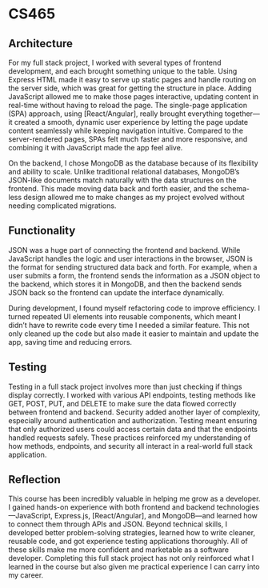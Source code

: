 # CS465

## Architecture
For my full stack project, I worked with several types of frontend development, and each brought something unique to the table. Using Express HTML made it easy to serve up static pages and handle routing on the server side, which was great for getting the structure in place. Adding JavaScript allowed me to make those pages interactive, updating content in real-time without having to reload the page. The single-page application (SPA) approach, using [React/Angular], really brought everything together—it created a smooth, dynamic user experience by letting the page update content seamlessly while keeping navigation intuitive. Compared to the server-rendered pages, SPAs felt much faster and more responsive, and combining it with JavaScript made the app feel alive.

On the backend, I chose MongoDB as the database because of its flexibility and ability to scale. Unlike traditional relational databases, MongoDB’s JSON-like documents match naturally with the data structures on the frontend. This made moving data back and forth easier, and the schema-less design allowed me to make changes as my project evolved without needing complicated migrations.

## Functionality
JSON was a huge part of connecting the frontend and backend. While JavaScript handles the logic and user interactions in the browser, JSON is the format for sending structured data back and forth. For example, when a user submits a form, the frontend sends the information as a JSON object to the backend, which stores it in MongoDB, and then the backend sends JSON back so the frontend can update the interface dynamically.

During development, I found myself refactoring code to improve efficiency. I turned repeated UI elements into reusable components, which meant I didn’t have to rewrite code every time I needed a similar feature. This not only cleaned up the code but also made it easier to maintain and update the app, saving time and reducing errors.

## Testing
Testing in a full stack project involves more than just checking if things display correctly. I worked with various API endpoints, testing methods like GET, POST, PUT, and DELETE to make sure the data flowed correctly between frontend and backend. Security added another layer of complexity, especially around authentication and authorization. Testing meant ensuring that only authorized users could access certain data and that the endpoints handled requests safely. These practices reinforced my understanding of how methods, endpoints, and security all interact in a real-world full stack application.

## Reflection
This course has been incredibly valuable in helping me grow as a developer. I gained hands-on experience with both frontend and backend technologies—JavaScript, Express.js, [React/Angular], and MongoDB—and learned how to connect them through APIs and JSON. Beyond technical skills, I developed better problem-solving strategies, learned how to write cleaner, reusable code, and got experience testing applications thoroughly. All of these skills make me more confident and marketable as a software developer. Completing this full stack project has not only reinforced what I learned in the course but also given me practical experience I can carry into my career.
